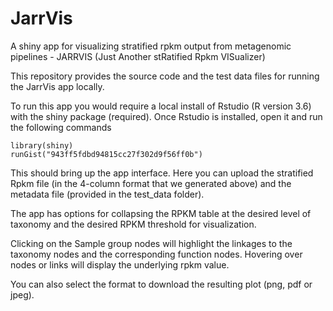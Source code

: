 # JarrVis
A shiny app for visualizing stratified rpkm output from metagenomic pipelines - JARRVIS (Just Another stRatified Rpkm VISualizer)

This repository provides the source code and the test data files for running the JarrVis app locally.

To run this app you would require a local install of Rstudio (R version 3.6) with the shiny package (required). Once Rstudio is installed, open it and run the following commands
```
library(shiny)
runGist("943ff5fdbd94815cc27f302d9f56ff0b")
```
This should bring up the app interface. Here you can upload the stratified Rpkm file (in the 4-column format that we generated above) and the metadata file (provided in the test_data folder).

The app has options for collapsing the RPKM table at the desired level of taxonomy and the desired RPKM threshold for visualization.

Clicking on the Sample group nodes will highlight the linkages to the taxonomy nodes and the corresponding function nodes. Hovering over nodes or links will display the underlying rpkm value.

You can also select the format to download the resulting plot (png, pdf or jpeg).
